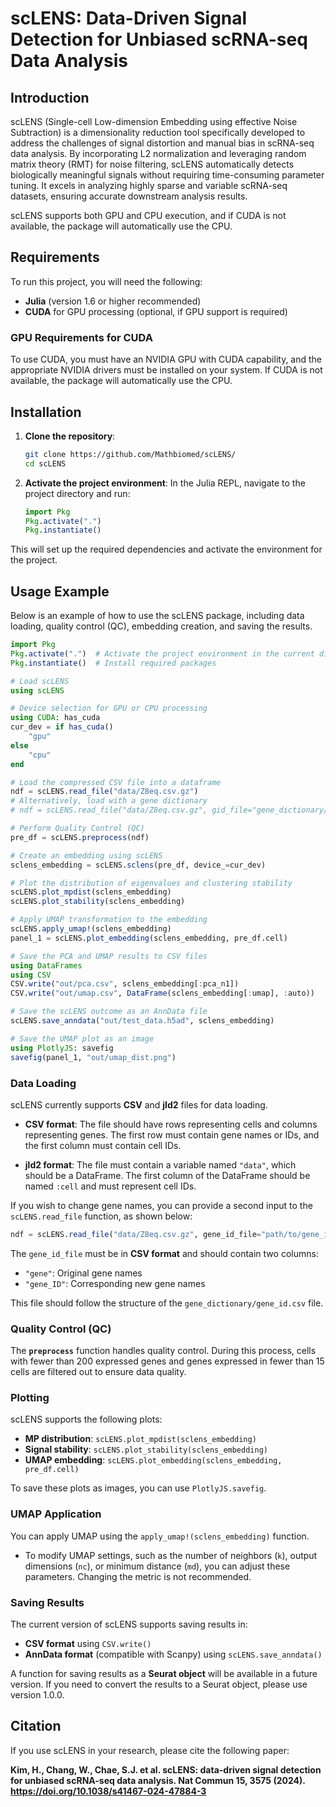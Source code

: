 # scLENS: Data-Driven Signal Detection for Unbiased scRNA-seq Data Analysis

## Introduction
scLENS (Single-cell Low-dimension Embedding using effective Noise Subtraction) is a dimensionality reduction tool specifically developed to address the challenges of signal distortion and manual bias in scRNA-seq data analysis. By incorporating L2 normalization and leveraging random matrix theory (RMT) for noise filtering, scLENS automatically detects biologically meaningful signals without requiring time-consuming parameter tuning. It excels in analyzing highly sparse and variable scRNA-seq datasets, ensuring accurate downstream analysis results.

scLENS supports both GPU and CPU execution, and if CUDA is not available, the package will automatically use the CPU.

## Requirements

To run this project, you will need the following:

- **Julia** (version 1.6 or higher recommended)
- **CUDA** for GPU processing (optional, if GPU support is required)

### GPU Requirements for CUDA
To use CUDA, you must have an NVIDIA GPU with CUDA capability, and the appropriate NVIDIA drivers must be installed on your system. If CUDA is not available, the package will automatically use the CPU.

## Installation

1. **Clone the repository**:
   ```bash
   git clone https://github.com/Mathbiomed/scLENS/
   cd scLENS
   ```

2. **Activate the project environment**:
   In the Julia REPL, navigate to the project directory and run:
   ```julia
   import Pkg
   Pkg.activate(".")
   Pkg.instantiate()
   ```

This will set up the required dependencies and activate the environment for the project.

## Usage Example

Below is an example of how to use the scLENS package, including data loading, quality control (QC), embedding creation, and saving the results.

```julia
import Pkg
Pkg.activate(".")  # Activate the project environment in the current directory
Pkg.instantiate()  # Install required packages

# Load scLENS
using scLENS

# Device selection for GPU or CPU processing
using CUDA: has_cuda
cur_dev = if has_cuda()
    "gpu"
else
    "cpu"
end

# Load the compressed CSV file into a dataframe
ndf = scLENS.read_file("data/Z8eq.csv.gz")
# Alternatively, load with a gene dictionary
# ndf = scLENS.read_file("data/Z8eq.csv.gz", gid_file="gene_dictionary/gene_id.csv")

# Perform Quality Control (QC)
pre_df = scLENS.preprocess(ndf)

# Create an embedding using scLENS
sclens_embedding = scLENS.sclens(pre_df, device_=cur_dev)

# Plot the distribution of eigenvalues and clustering stability
scLENS.plot_mpdist(sclens_embedding)
scLENS.plot_stability(sclens_embedding)

# Apply UMAP transformation to the embedding
scLENS.apply_umap!(sclens_embedding)
panel_1 = scLENS.plot_embedding(sclens_embedding, pre_df.cell)

# Save the PCA and UMAP results to CSV files
using DataFrames
using CSV
CSV.write("out/pca.csv", sclens_embedding[:pca_n1])
CSV.write("out/umap.csv", DataFrame(sclens_embedding[:umap], :auto))

# Save the scLENS outcome as an AnnData file
scLENS.save_anndata("out/test_data.h5ad", sclens_embedding)

# Save the UMAP plot as an image
using PlotlyJS: savefig
savefig(panel_1, "out/umap_dist.png")
```

### Data Loading
scLENS currently supports **CSV** and **jld2** files for data loading.

- **CSV format**: The file should have rows representing cells and columns representing genes. The first row must contain gene names or IDs, and the first column must contain cell IDs.
  
- **jld2 format**: The file must contain a variable named `"data"`, which should be a DataFrame. The first column of the DataFrame should be named `:cell` and must represent cell IDs.

If you wish to change gene names, you can provide a second input to the `scLENS.read_file` function, as shown below:

```julia
ndf = scLENS.read_file("data/Z8eq.csv.gz", gene_id_file="path/to/gene_id.csv")
```

The `gene_id_file` must be in **CSV format** and should contain two columns: 
- `"gene"`: Original gene names
- `"gene_ID"`: Corresponding new gene names

This file should follow the structure of the `gene_dictionary/gene_id.csv` file.

### Quality Control (QC)
The **`preprocess`** function handles quality control. During this process, cells with fewer than 200 expressed genes and genes expressed in fewer than 15 cells are filtered out to ensure data quality.

### Plotting
scLENS supports the following plots:
- **MP distribution**: `scLENS.plot_mpdist(sclens_embedding)`
- **Signal stability**: `scLENS.plot_stability(sclens_embedding)`
- **UMAP embedding**: `scLENS.plot_embedding(sclens_embedding, pre_df.cell)`

To save these plots as images, you can use `PlotlyJS.savefig`.

### UMAP Application
You can apply UMAP using the `apply_umap!(sclens_embedding)` function. 

- To modify UMAP settings, such as the number of neighbors (`k`), output dimensions (`nc`), or minimum distance (`md`), you can adjust these parameters. Changing the metric is not recommended.

### Saving Results
The current version of scLENS supports saving results in:
- **CSV format** using `CSV.write()`
- **AnnData format** (compatible with Scanpy) using `scLENS.save_anndata()`

A function for saving results as a **Seurat object** will be available in a future version. If you need to convert the results to a Seurat object, please use version 1.0.0.

## Citation
If you use scLENS in your research, please cite the following paper:

**Kim, H., Chang, W., Chae, S.J. et al. scLENS: data-driven signal detection for unbiased scRNA-seq data analysis. Nat Commun 15, 3575 (2024). https://doi.org/10.1038/s41467-024-47884-3**
